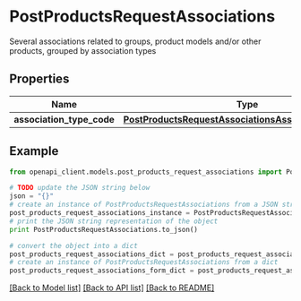 # PostProductsRequestAssociations

Several associations related to groups, product models and/or other products, grouped by association types

## Properties
Name | Type | Description | Notes
------------ | ------------- | ------------- | -------------
**association_type_code** | [**PostProductsRequestAssociationsAssociationTypeCode**](PostProductsRequestAssociationsAssociationTypeCode.md) |  | [optional] 

## Example

```python
from openapi_client.models.post_products_request_associations import PostProductsRequestAssociations

# TODO update the JSON string below
json = "{}"
# create an instance of PostProductsRequestAssociations from a JSON string
post_products_request_associations_instance = PostProductsRequestAssociations.from_json(json)
# print the JSON string representation of the object
print PostProductsRequestAssociations.to_json()

# convert the object into a dict
post_products_request_associations_dict = post_products_request_associations_instance.to_dict()
# create an instance of PostProductsRequestAssociations from a dict
post_products_request_associations_form_dict = post_products_request_associations.from_dict(post_products_request_associations_dict)
```
[[Back to Model list]](../README.md#documentation-for-models) [[Back to API list]](../README.md#documentation-for-api-endpoints) [[Back to README]](../README.md)


